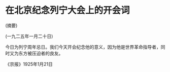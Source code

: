 # 在北京纪念列宁大会上的开会词

(摘要)

(一九二五年一月二十日)

今日为列宁周年忌日。我们今天开会纪念他的意义，因为他是世界革命指导者，同时又为东方被压迫者的良友。

《京报》1925年1月21日

